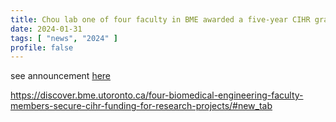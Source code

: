 ```yaml
---
title: Chou lab one of four faculty in BME awarded a five-year CIHR grant 
date: 2024-01-31
tags: [ "news", "2024" ]
profile: false
---
```


see announcement [here](https://discover.bme.utoronto.ca/four-biomedical-engineering-faculty-members-secure-cihr-funding-for-research-projects/#new_tab)

<!--more-->

https://discover.bme.utoronto.ca/four-biomedical-engineering-faculty-members-secure-cihr-funding-for-research-projects/#new_tab
